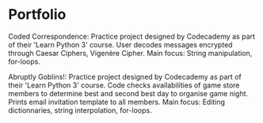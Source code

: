 # Portfolio

Coded Correspondence:
Practice project designed by Codecademy as part of their 'Learn Python 3' course. User decodes messages encrypted through Caesar Ciphers, Vigenère Cipher. Main focus: String manipulation, for-loops.

Abruptly Goblins!:
Practice project designed by Codecademy as part of their 'Learn Python 3' course. Code checks availabilities of game store members to determine best and second best day to organise game night. Prints email invitation template to all members.  Main focus: Editing dictionnaries, string interpolation, for-loops.
